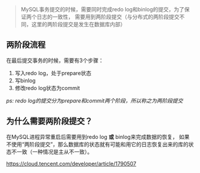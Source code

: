 > MySQL事务提交的时候，需要同时完成redo log和binlog的提交，为了保证两个日志的一致性，
> 需要用到两阶段提交（与分布式的两阶段提交不同，这里的两阶段提交是发生在数据库内部）

## 两阶段流程
在最后提交事务的时候，需要有3个步骤：

1. 写入redo log，处于prepare状态
2. 写binlog
3. 修改redo log状态为commit

_ps: redo log的提交分为prepare和commit两个阶段，所以称之为两阶段提交_ 

## 为什么需要两阶段提交？
在MySQL进程异常重启后需要用到redo log **或** binlog来完成数据的恢复，
如果不使用“两阶段提交”，那么数据库的状态就有可能和用它的日志恢复出来的库的状态不一致（一种情况是主从不一致）。


https://cloud.tencent.com/developer/article/1790507